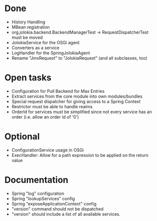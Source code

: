 
# Done

* History Handling
* MBean registration 
* org.jolokia.backend.BackendManagerTest -> RequestDispatcherTest must
  be moved
* JolokiaService for the OSGi agent
* Converters as a service
* LogHandler for the SpringJolokiaAgent
* Rename "JmxRequest" to "JolokiaRequest" (and all subclasses, too)

# Open tasks

* Configuration for Pull Backend for Max Entries
* Extract services from the core module into own modules/bundles
* Special request dispatcher for giving access to a Spring Context
* Restrictor must be able to handle realms
* OrderId for services must be simplified since not every service has
  an order (i.e. allow an order id of '0')

# Optional

* ConfigurationService usage in OSGi
* ExecHandler: Allow for a path expression to be applied on the return
  value

# Documentation

* Spring "log" configuration
* Spring "lookupServices" config
* Spring "exposeApplicationContext" config
* "version" command should not be dispatched
* "version" should include a list of all available services.
